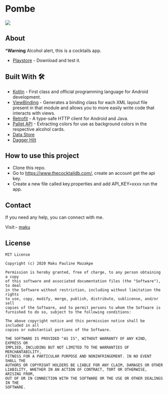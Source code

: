 # Pombe
![](media/pombez.png)

## About
***Warning** Alcohol alert, this is a cocktails app.
 - [Playstore](https://play.google.com/store/apps/details?id=com.maku.pombe) - Download and test it.

## Built With 🛠
- [Kotlin](https://kotlinlang.org/) - First class and official programming language for Android development.
- [ViewBinding](https://developer.android.com/topic/libraries/view-binding) - Generates a binding class for each XML layout file present in that module and allows you to more easily write code that interacts with views.
- [Retrofit](https://square.github.io/retrofit/) - A type-safe HTTP client for Android and Java.
- [Pallet API](https://developer.android.com/training/material/palette-colors) - Extracting colors for use as background colors in the respective alcohol cards.
- [Data Store](https://developer.android.com/topic/libraries/architecture/datastore)
- [Dagger Hilt](https://dagger.dev/hilt/)

## How to use this project
- Clone this repo.
- Go to https://www.thecocktaildb.com/, create an account get the api key.
- Create a new file called key.properties and add API_KEY=xxxx run the app.

## Contact
If you need any help, you can connect with me.

Visit:- [maku](https://www.linkedin.com/in/maku-mazakpe-700a3a165/)

## License
```
MIT License

Copyright (c) 2020 Maku Pauline Mazakpe

Permission is hereby granted, free of charge, to any person obtaining a copy
of this software and associated documentation files (the "Software"), to deal
in the Software without restriction, including without limitation the rights
to use, copy, modify, merge, publish, distribute, sublicense, and/or sell
copies of the Software, and to permit persons to whom the Software is
furnished to do so, subject to the following conditions:

The above copyright notice and this permission notice shall be included in all
copies or substantial portions of the Software.

THE SOFTWARE IS PROVIDED "AS IS", WITHOUT WARRANTY OF ANY KIND, EXPRESS OR
IMPLIED, INCLUDING BUT NOT LIMITED TO THE WARRANTIES OF MERCHANTABILITY,
FITNESS FOR A PARTICULAR PURPOSE AND NONINFRINGEMENT. IN NO EVENT SHALL THE
AUTHORS OR COPYRIGHT HOLDERS BE LIABLE FOR ANY CLAIM, DAMAGES OR OTHER
LIABILITY, WHETHER IN AN ACTION OF CONTRACT, TORT OR OTHERWISE, ARISING FROM,
OUT OF OR IN CONNECTION WITH THE SOFTWARE OR THE USE OR OTHER DEALINGS IN THE
SOFTWARE.
```
